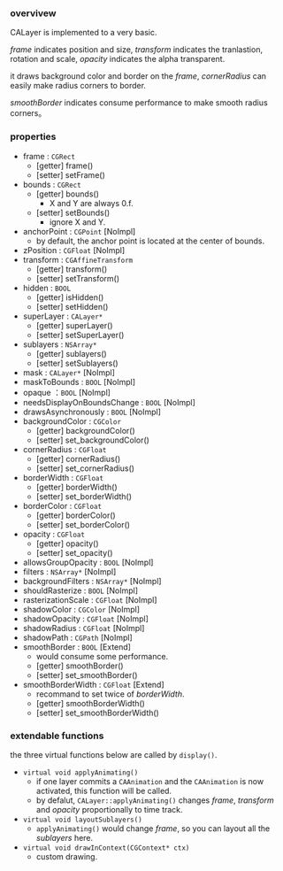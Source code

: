 ### overvivew
CALayer is implemented to a very basic.

_frame_ indicates position and size, _transform_ indicates the tranlastion, rotation and scale, _opacity_ indicates the alpha transparent.

it draws background color and border on the _frame_, _cornerRadius_ can easily make radius corners to border.

_smoothBorder_ indicates consume performance to make smooth radius corners。

### properties
* frame : `CGRect`
  * \[getter] frame()
  * \[setter] setFrame() 
* bounds : `CGRect`
  * \[getter] bounds()
    * X and Y are always 0.f. 
  * \[setter] setBounds()
    * ignore X and Y.  
* anchorPoint : `CGPoint` \[NoImpl] 
  * by default, the anchor point is located at the center of bounds. 
* zPosition : `CGFloat` \[NoImpl] 
* transform : `CGAffineTransform`
  * \[getter] transform()
  * \[setter] setTransform() 
* hidden : `BOOL`
  * \[getter] isHidden()
  * \[setter] setHidden() 
* superLayer : `CALayer*`
  * \[getter] superLayer()
  * \[setter] setSuperLayer() 
* sublayers : `NSArray*`
  * \[getter] sublayers()
  * \[setter] setSublayers() 
* mask : `CALayer*` \[NoImpl]
* maskToBounds : `BOOL` \[NoImpl]
* opaque ：`BOOL` \[NoImpl]
* needsDisplayOnBoundsChange : `BOOL` \[NoImpl]
* drawsAsynchronously : `BOOL` \[NoImpl] 
* backgroundColor : `CGColor`
  * \[getter] backgroundColor()
  * \[setter] set_backgroundColor()  
* cornerRadius : `CGFloat`
  * \[getter] cornerRadius()
  * \[setter] set_cornerRadius()  
* borderWidth : `CGFloat`
  * \[getter] borderWidth()
  * \[setter] set_borderWidth()  
* borderColor : `CGFloat`
  * \[getter] borderColor()
  * \[setter] set_borderColor()  
* opacity : `CGFloat`
  * \[getter] opacity()
  * \[setter] set_opacity()  
* allowsGroupOpacity : `BOOL` \[NoImpl] 
* filters : `NSArray*` \[NoImpl] 
* backgroundFilters : `NSArray*` \[NoImpl] 
* shouldRasterize : `BOOL` \[NoImpl] 
* rasterizationScale : `CGFloat` \[NoImpl] 
* shadowColor : `CGColor` \[NoImpl] 
* shadowOpacity : `CGFloat` \[NoImpl] 
* shadowRadius : `CGFloat` \[NoImpl] 
* shadowPath : `CGPath` \[NoImpl] 
* smoothBorder : `BOOL` \[Extend] 
  * would consume some performance. 
  * \[getter] smoothBorder()
  * \[setter] set_smoothBorder()  
* smoothBorderWidth : `CGFloat` \[Extend]  
  * recommand to set twice of _borderWidth_.
  * \[getter] smoothBorderWidth()
  * \[setter] set_smoothBorderWidth()  

### extendable functions
the three virtual functions below are called by `display()`.
* `virtual void applyAnimating()`
  * if one layer commits a `CAAnimation` and the `CAAnimation` is now activated, this function will be called.
  * by defalut, `CALayer::applyAnimating()` changes _frame_, _transform_ and _opacity_ proportionally to time track.
* `virtual void layoutSublayers()`
  * `applyAnimating()` would change _frame_, so you can layout all the _sublayers_ here.
* `virtual void drawInContext(CGContext* ctx)`
  * custom drawing. 
